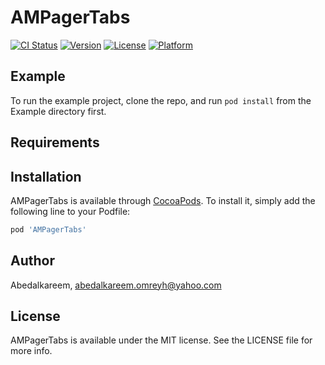 # AMPagerTabs

[![CI Status](https://img.shields.io/travis/Abedalkareem/AMPagerTabs.svg?style=flat)](https://travis-ci.org/Abedalkareem/AMPagerTabs)
[![Version](https://img.shields.io/cocoapods/v/AMPagerTabs.svg?style=flat)](https://cocoapods.org/pods/AMPagerTabs)
[![License](https://img.shields.io/cocoapods/l/AMPagerTabs.svg?style=flat)](https://cocoapods.org/pods/AMPagerTabs)
[![Platform](https://img.shields.io/cocoapods/p/AMPagerTabs.svg?style=flat)](https://cocoapods.org/pods/AMPagerTabs)

## Example

To run the example project, clone the repo, and run `pod install` from the Example directory first.

## Requirements

## Installation

AMPagerTabs is available through [CocoaPods](https://cocoapods.org). To install
it, simply add the following line to your Podfile:

```ruby
pod 'AMPagerTabs'
```

## Author

Abedalkareem, abedalkareem.omreyh@yahoo.com

## License

AMPagerTabs is available under the MIT license. See the LICENSE file for more info.
